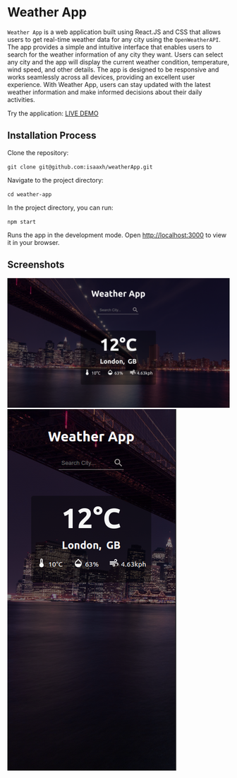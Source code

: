 # Weather App

`Weather App` is a web application built using React.JS and CSS that allows users to get real-time weather data for any city using the `OpenWeatherAPI`. The app provides a simple and intuitive interface that enables users to search for the weather information of any city they want. Users can select any city and the app will display the current weather condition, temperature, wind speed, and other details. The app is designed to be responsive and works seamlessly across all devices, providing an excellent user experience. With Weather App, users can stay updated with the latest weather information and make informed decisions about their daily activities.

Try the application: [LIVE DEMO](https://isaaxh.github.io/weather-app)

## Installation Process

Clone the repository:

`git clone git@github.com:isaaxh/weatherApp.git`

Navigate to the project directory:

`cd weather-app`

In the project directory, you can run:

`npm start`

Runs the app in the development mode.
Open [http://localhost:3000](http://localhost:3000) to view it in your browser.

## Screenshots

![Desktop screenshot](./src/imgs/screeenshot1.png)
![Mobile screenshot](./src/imgs/screenshot2.png)
